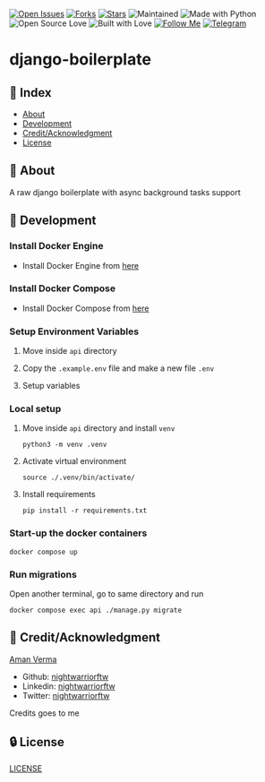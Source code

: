 [![Open Issues](https://img.shields.io/github/issues/nightwarriorftw/django-boilerplate?style=for-the-badge&logo=github)](https://github.com/nightwarriorftw/django-boilerplate/issues) [![Forks](https://img.shields.io/github/forks/nightwarriorftw/django-boilerplate?style=for-the-badge&logo=github)](https://github.com/nightwarriorftw/django-boilerplate/network/members) [![Stars](https://img.shields.io/github/stars/nightwarriorftw/django-boilerplate?style=for-the-badge&logo=reverbnation)](https://github.com/nightwarriorftw/django-boilerplate/stargazers) ![Maintained](https://img.shields.io/maintenance/yes/2022?style=for-the-badge&logo=github) ![Made with Python](https://img.shields.io/badge/Made%20with-Python-blueviolet?style=for-the-badge&logo=python) ![Open Source Love](https://img.shields.io/badge/Open%20Source-%E2%99%A5-red?style=for-the-badge&logo=open-source-initiative) ![Built with Love](https://img.shields.io/badge/Built%20With-%E2%99%A5-critical?style=for-the-badge&logo=ko-fi) [![Follow Me](https://img.shields.io/twitter/follow/nightwarriorftw?color=blue&label=Follow%20%40nightwarriorftw&logo=twitter&style=for-the-badge)](https://twitter.com/intent/follow?screen_name=nightwarriorftw) [![Telegram](https://img.shields.io/badge/Telegram-Chat-informational?style=for-the-badge&logo=telegram)](https://telegram.me/nightwarriorftw)


# django-boilerplate

## :ledger: Index

- [About](#beginner-about)
- [Development](#wrench-development)
- [Credit/Acknowledgment](#star2-creditacknowledgment)
- [License](#lock-license)

## :beginner: About

A raw django boilerplate with async background tasks support


## :wrench: Development

### Install Docker Engine

- Install Docker Engine from [here](https://docs.docker.com/engine/install/)

### Install Docker Compose

- Install Docker Compose from [here](https://docs.docker.com/compose/install/)

### Setup Environment Variables

1. Move inside `api` directory

2. Copy the `.example.env` file and make a new file `.env`

3. Setup variables

### Local setup

1. Move inside `api` directory and install `venv`

    `python3 -m venv .venv`

2. Activate virtual environment

    `source ./.venv/bin/activate/`

3. Install requirements

    `pip install -r requirements.txt`

### Start-up the docker containers

`docker compose up`

### Run migrations

Open another terminal, go to same directory and run

`docker compose exec api ./manage.py migrate`

## :star2: Credit/Acknowledgment
[Aman Verma](https://nightwarriorftw.netlify.app)
  - Github: [nightwarriorftw](https://github.com/nightwarriorftw)
  - Linkedin: [nightwarriorftw](https://linkedin.com/in/nightwarriorftw)
  - Twitter: [nightwarriorftw](https://twitter.com/nightwarriorftw)


Credits goes to me 
## :lock: License

[LICENSE](/LICENSE)
